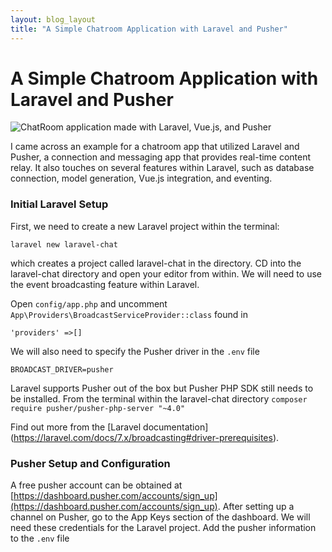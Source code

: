 ```yaml
---
layout: blog_layout
title: "A Simple Chatroom Application with Laravel and Pusher"
---
```


A Simple Chatroom Application with Laravel and Pusher
=========================

![ChatRoom application made with Laravel, Vue.js, and Pusher](https://photos.google.com/share/AF1QipMZZI3HESoO8g2awGPy9jDO8WXRNtx2J7vGZh41g4NJ2EiHp3cbPwEaMQoryLM46Q/photo/AF1QipPzsOWd1sxvKQOCCuNMKejB8hF1dYnsv7SQnlc_?key=UnlRREFqNHMwbEpDb2NqZ25SdGFJZnlmRkNOUVJn)
 
I came across an example for a chatroom app that utilized Laravel and Pusher, a connection and messaging app that provides real-time content relay. It also touches on several features within Laravel, such as database connection, model generation, Vue.js integration, and eventing. 

### Initial Laravel Setup
First, we need to create a new Laravel project within the terminal:

```laravel new laravel-chat```

which creates a project called laravel-chat in the directory. CD into the laravel-chat directory and open your editor from within. We will need to use the event broadcasting feature within Laravel. 

Open ```config/app.php``` and uncomment ```App\Providers\BroadcastServiceProvider::class``` found in 

```'providers' =>[]```

We will also need to specify the Pusher driver in the ```.env``` file

```BROADCAST_DRIVER=pusher```

Laravel supports Pusher out of the box but Pusher PHP SDK still needs to be installed. From the terminal within the laravel-chat directory
```composer require pusher/pusher-php-server "~4.0" ```

Find out more from the [Laravel documentation] (https://laravel.com/docs/7.x/broadcasting#driver-prerequisites).

### Pusher Setup and Configuration
A free pusher account can be obtained at [https://dashboard.pusher.com/accounts/sign_up](https://dashboard.pusher.com/accounts/sign_up). After setting up a channel on Pusher, go to the App Keys section of the dashboard. We will need these credentials for the Laravel project. 
Add the pusher information to the ```.env``` file